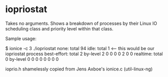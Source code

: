 iopriostat
==========

Takes no arguments. Shows a breakdown of processes by their Linux IO scheduling
class and priority level within that class.

Sample usage:

$ ionice -c 3 ./iopriostat
none:        total 94
idle:        total 1 <-- this would be our iopriostat process
best-effort: total 2 by-level 2 0 0 0 0 2 0 0
realtime:    total 0 by-level 0 0 0 0 0 0 0 0

ioprio.h shamelessly copied from Jens Axboe's ionice.c (util-linux-ng)

